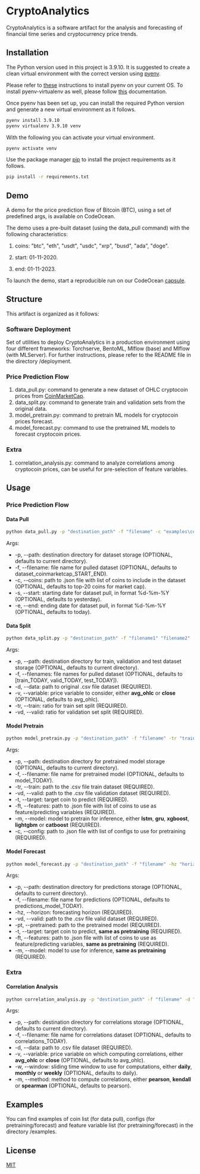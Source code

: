 # CryptoAnalytics

CryptoAnalytics is a software artifact for the analysis and forecasting of financial time series and cryptocurrency price trends.

## Installation

The Python version used in this project is 3.9.10. 
It is suggested to create a clean virtual environment with the correct version using [pyenv](https://github.com/pyenv/pyenv).

Please refer to [these](https://github.com/pyenv/pyenv#installation) instructions to install pyenv on your current OS. 
To install pyenv-virtualenv as well, please follow [this](https://github.com/pyenv/pyenv-virtualenv#installation) documentation.

Once pyenv has been set up, you can install the required Python version and generate a new virtual environment as it follows.

```bash
pyenv install 3.9.10
pyenv virtualenv 3.9.10 venv
```

With the following you can activate your virtual environment.

```bash
pyenv activate venv
```

Use the package manager [pip](https://pip.pypa.io/en/stable/) to install the project requirements as it follows.

```bash
pip install -r requirements.txt
```

## Demo
A demo for the price prediction flow of Bitcoin (BTC), using a set of predefined args, is available on CodeOcean.

The demo uses a pre-built dataset (using the data_pull command) with the following characteristics:

1. coins: "btc", "eth", "usdt", "usdc", "xrp", "busd", "ada", "doge".

2. start: 01-11-2020.

3. end: 01-11-2023.

To launch the demo, start a reproducible run on our CodeOcean [capsule](https://codeocean.com/capsule/7158163/tree).

## Structure
This artifact is organized as it follows:

### Software Deployment
Set of utilities to deploy CryptoAnalytics in a production environment using four different frameworks: Torchserve, BentoML, Mlflow (base) and Mlflow (with MLServer).
For further instructions, please refer to the README file in the directory /deployment.

### Price Prediction Flow

1. data_pull.py: command to generate a new dataset of OHLC cryptocoin prices from [CoinMarketCap](https://coinmarketcap.com/).
2. data_split.py: command to generate train and validation sets from the original data.
3. model_pretrain.py: command to pretrain ML models for cryptocoin prices forecast.
4. model_forecast.py: command to use the pretrained ML models to forecast cryptocoin prices.

### Extra

1. correlation_analysis.py: command to analyze correlations among cryptocoin prices, can be useful for pre-selection of feature variables.

## Usage

### Price Prediction Flow

#### Data Pull

```bash
python data_pull.py -p "destination_path" -f "filename" -c "examples\coins.json" -s "01-11-2020" -e "01-11-2023"
```
Args:
* -p, --path: destination directory for dataset storage (OPTIONAL, defaults to current directory).
* -f, --filename: file name for pulled dataset (OPTIONAL, defaults to dataset_coinmarketcap_START_END).
* -c, --coins: path to .json file with list of coins to include in the dataset (OPTIONAL, defaults to top-20 coins for market cap).
* -s, --start: starting date for dataset pull, in format %d-%m-%Y (OPTIONAL, defaults to yesterday).
* -e, --end: ending date for dataset pull, in format %d-%m-%Y (OPTIONAL, defaults to today).

#### Data Split

```bash
python data_split.py -p "destination_path" -f "filename1" "filename2" -d "data_path" -v "avg_ohlc" -tr 0.8 -vd 0.2
```
Args:
* -p, --path: destination directory for train, validation and test dataset storage (OPTIONAL, defaults to current directory).
* -f, --filenames: file names for pulled dataset (OPTIONAL, defaults to [train_TODAY, valid_TODAY, test_TODAY]).
* -d, --data: path to original .csv file dataset (REQUIRED).
* -v, --variable: price variable to consider, either **avg_ohlc** or **close** (OPTIONAL, defaults to avg_ohlc).
* -tr, --train: ratio for train set split (REQUIRED).
* -vd, --valid: ratio for validation set split (REQUIRED).

#### Model Pretrain

```bash
python model_pretrain.py -p "destination_path" -f "filename" -tr "train_path" -vd "valid_path" -t "btc" -ft "examples\features.json" -m "lstm" -c "examples\config_nn.json"
```
Args:
* -p, --path: destination directory for pretrained model storage (OPTIONAL, defaults to current directory).
* -f, --filename: file name for pretrained model (OPTIONAL, defaults to model_TODAY).
* -tr, --train: path to the .csv file train dataset (REQUIRED).
* -vd, --valid: path to the .csv file validation dataset (REQUIRED).
* -t, --target: target coin to predict (REQUIRED).
* -ft, --features: path to .json file with list of coins to use as feature/predicting variables (REQUIRED).
* -m, --model: model to pretrain for inference, either **lstm**, **gru**, **xgboost**, **lightgbm** or **catboost** (REQUIRED).
* -c, --config: path to .json file with list of configs to use for pretraining (REQUIRED).

#### Model Forecast

```bash
python model_forecast.py -p "destination_path" -f "filename" -hz "horizon" -vd "valid_path" -pt "pretrained_path" -t "btc" -ft "examples\features.json" -m "lstm"
```
Args:
* -p, --path: destination directory for predictions storage (OPTIONAL, defaults to current directory).
* -f, --filename: file name for predictions (OPTIONAL, defaults to predictions_model_TODAY).
* -hz, --horizon: forecasting horizon (REQUIRED).
* -vd, --valid: path to the .csv file valid dataset (REQUIRED).
* -pt, --pretrained: path to the pretrained model (REQUIRED).
* -t, --target: target coin to predict, **same as pretraining** (REQUIRED).
* -ft, --features: path to .json file with list of coins to use as feature/predicting variables, **same as pretraining** (REQUIRED).
* -m, --model: model to use for inference, **same as pretraining** (REQUIRED).

### Extra

#### Correlation Analysis

```bash
python correlation_analysis.py -p "destination_path" -f "filename" -d "data_path" -v "avg_ohlc" -w "daily" -m "pearson"
```
Args:
* -p, --path: destination directory for correlations storage (OPTIONAL, defaults to current directory).
* -f, --filename: file name for correlations dataset (OPTIONAL, defaults to correlations_TODAY).
* -d, --data: path to .csv file dataset (REQUIRED).
* -v, --variable: price variable on which computing correlations, either **avg_ohlc** or **close** (OPTIONAL, defaults to avg_ohlc).
* -w, --window: sliding time window to use for computations, either **daily**, **monthly** or **weekly** (OPTIONAL, defaults to daily).
* -m, --method: method to compute correlations, either **pearson**, **kendall** or **spearman** (OPTIONAL, defaults to pearson).

## Examples
You can find examples of coin list (for data pull), configs (for pretraining/forecast) and feature variable list (for pretraining/forecast) in the directory /examples.

## License
[MIT](https://choosealicense.com/licenses/mit/)
